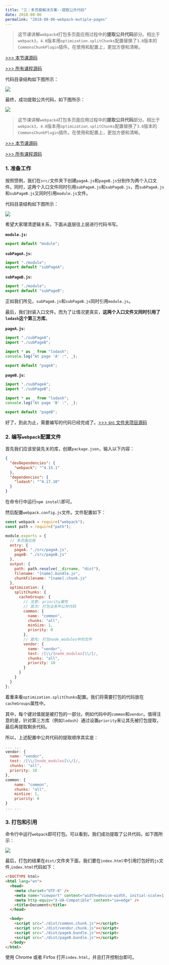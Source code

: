 ```yaml
---
title: "三：多页面解决方案--提取公共代码"
date: 2018-08-06
permalink: "2018-08-06-webpack-mutiple-pages"
---
```


> 这节课讲解`webpack4`打包多页面应用过程中的**提取公共代码**部分。相比于`webpack3`，`4.0`版本用`optimization.splitChunks`配置替换了`3.0`版本的`CommonsChunkPlugin`插件。在使用和配置上，更加方便和清晰。

[>>> 本节课源码](https://github.com/starryrbs/webpack-demos/tree/master/demo03)

[>>> 所有课程源码](https://github.com/starryrbs/webpack-demos)

代码目录结构如下图所示：

![](https://static.godbmw.com/images/webpack/webpack4系列教程/2.png)

最终，成功提取公共代码，如下图所示：

![](https://static.godbmw.com/images/webpack/webpack4系列教程/1.png)

<!-- more -->

> 这节课讲解`webpack4`打包多页面应用过程中的**提取公共代码**部分。相比于`webpack3`，`4.0`版本用`optimization.splitChunks`配置替换了`3.0`版本的`CommonsChunkPlugin`插件。在使用和配置上，更加方便和清晰。

[>>> 本节课源码](https://github.com/starryrbs/webpack-demos/tree/master/demo03)

[>>> 所有课程源码](https://github.com/starryrbs/webpack-demos)

### 1. 准备工作

按照惯例，我们在`src/`文件夹下创建`pageA.js`和`pageB.js`分别作为两个入口文件。同时，这两个入口文件同时引用`subPageA.js`和`subPageB.js`，而`subPageA.js`和`subPageB.js`又同时引用`module.js`文件。

代码目录结构如下图所示：

![](https://static.godbmw.com/images/webpack/webpack4系列教程/2.png)

希望大家理清逻辑关系，下面从底层往上层进行代码书写。

**`module.js`:**

```javascript
export default "module";
```

**`subPageA.js`:**

```javascript
import "./module";
export default "subPageA";
```

**`subPageB.js`:**

```javascript
import "./module";
export default "subPageB";
```

正如我们所见，`subPageA.js`和`subPageB.js`同时引用`module.js`。

最后，我们封装入口文件。而为了让情况更真实，**这两个入口文件又同时引用了`lodash`这个第三方库**。

**`pageA.js`:**

```javascript
import "./subPageA";
import "./subPageB";

import * as _ from "lodash";
console.log("At page 'A' :", _);

export default "pageA";
```

**`pageB.js`:**

```javascript
import "./subPageA";
import "./subPageB";

import * as _ from "lodash";
console.log("At page 'B' :", _);

export default "pageB";
```

好了，到此为止，需要编写的代码已经完成了。[>>> src 文件夹项目源码](https://github.com/starryrbs/webpack-demos/tree/master/demo03/src)

### 2. 编写`webpack`配置文件

首先我们应该安装先关的库，创建`package.json`，输入以下内容：

```json
{
  "devDependencies": {
    "webpack": "^4.15.1"
  },
  "dependencies": {
    "lodash": "^4.17.10"
  }
}
```

在命令行中运行`npm install`即可。

然后配置`webpack.config.js`文件。文件配置如下：

```javascript
const webpack = require("webpack");
const path = require("path");

module.exports = {
  // 多页面应用
  entry: {
    pageA: "./src/pageA.js",
    pageB: "./src/pageB.js"
  },
  output: {
    path: path.resolve(__dirname, "dist"),
    filename: "[name].bundle.js",
    chunkFilename: "[name].chunk.js"
  },
  optimization: {
    splitChunks: {
      cacheGroups: {
        // 注意: priority属性
        // 其次: 打包业务中公共代码
        common: {
          name: "common",
          chunks: "all",
          minSize: 1,
          priority: 0
        },
        // 首先: 打包node_modules中的文件
        vendor: {
          name: "vendor",
          test: /[\\/]node_modules[\\/]/,
          chunks: "all",
          priority: 10
        }
      }
    }
  }
};
```

着重来看`optimization.splitChunks`配置。我们将需要打包的代码放在`cacheGroups`属性中。

其中，每个键对值就是被打包的一部分。例如代码中的`common`和`vendor`。值得注意的是，针对第三方库（例如`lodash`）通过设置`priority`来让其先被打包提取，最后再提取剩余代码。

所以，上述配置中公共代码的提取顺序其实是：

```javascript
... ...
vendor: {
  name: "vendor",
  test: /[\\/]node_modules[\\/]/,
  chunks: "all",
  priority: 10
},
common: {
    name: "common",
    chunks: "all",
    minSize: 1,
    priority: 0
}
... ...
```

### 3. 打包和引用

命令行中运行`webpack`即可打包。可以看到，我们成功提取了公共代码，如下图所示：

![](https://static.godbmw.com/images/webpack/webpack4系列教程/1.png)

最后，打包的结果在`dist/`文件夹下面，我们要在`index.html`中引用打包好的`js`文件,`index.html`代码如下：

```html
<!DOCTYPE html>
<html lang="en">
  <head>
    <meta charset="UTF-8" />
    <meta name="viewport" content="width=device-width, initial-scale=1.0" />
    <meta http-equiv="X-UA-Compatible" content="ie=edge" />
    <title>Document</title>
  </head>

  <body>
    <script src="./dist/common.chunk.js"></script>
    <script src="./dist/vendor.chunk.js"></script>
    <script src="./dist/pageA.bundle.js"></script>
    <script src="./dist/pageB.bundle.js"></script>
  </body>
</html>
```

使用 Chrome 或者 Firfox 打开`index.html`，并且打开控制台即可。
